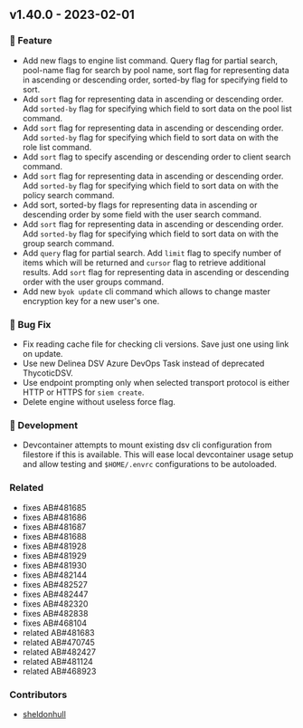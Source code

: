 ## v1.40.0 - 2023-02-01

### 🎉 Feature

- Add new flags to engine list command. Query flag for partial search, pool-name flag for search by pool name, sort flag for representing data in ascending or descending order, sorted-by flag for specifying field to sort.
- Add `sort` flag for representing data in ascending or descending order. Add `sorted-by` flag for specifying which field to sort data on the pool list command.
- Add `sort` flag for representing data in ascending or descending order. Add `sorted-by` flag for specifying which field to sort data on with the role list command.
- Add `sort` flag to specify ascending or descending order to client search command.
- Add `sort` flag for representing data in ascending or descending order. Add `sorted-by` flag for specifying which field to sort data on with the policy search command.
- Add sort, sorted-by flags for representing data in ascending or descending order by some field with the user search command.
- Add `sort` flag for representing data in ascending or descending order. Add `sorted-by` flag for specifying which field to sort data on with the group search command.
- Add `query` flag for partial search. Add `limit` flag to specify number of items which will be returned and `cursor` flag to retrieve additional results. Add `sort` flag for representing data in ascending or descending order with the user groups command.
- Add new `byok update` cli command which allows to change master encryption key for a new user's one.

### 🐛 Bug Fix

- Fix reading cache file for checking cli versions. Save just one using link on update.
- Use new Delinea DSV Azure DevOps Task instead of deprecated ThycoticDSV.
- Use endpoint prompting only when selected transport protocol is either HTTP or HTTPS for `siem create`.
- Delete engine without useless force flag.

### 🤖 Development

- Devcontainer attempts to mount existing dsv cli configuration from filestore if this is available. This will ease local devcontainer usage setup and allow testing and `$HOME/.envrc` configurations to be autoloaded.

### Related

- fixes AB#481685
- fixes AB#481686
- fixes AB#481687
- fixes AB#481688
- fixes AB#481928
- fixes AB#481929
- fixes AB#481930
- fixes AB#482144
- fixes AB#482527
- fixes AB#482447
- fixes AB#482320
- fixes AB#482838
- fixes AB#468104
- related AB#481683
- related AB#470745
- related AB#482427
- related AB#481124
- related AB#468923

### Contributors

- [sheldonhull](https://github.com/sheldonhull)
